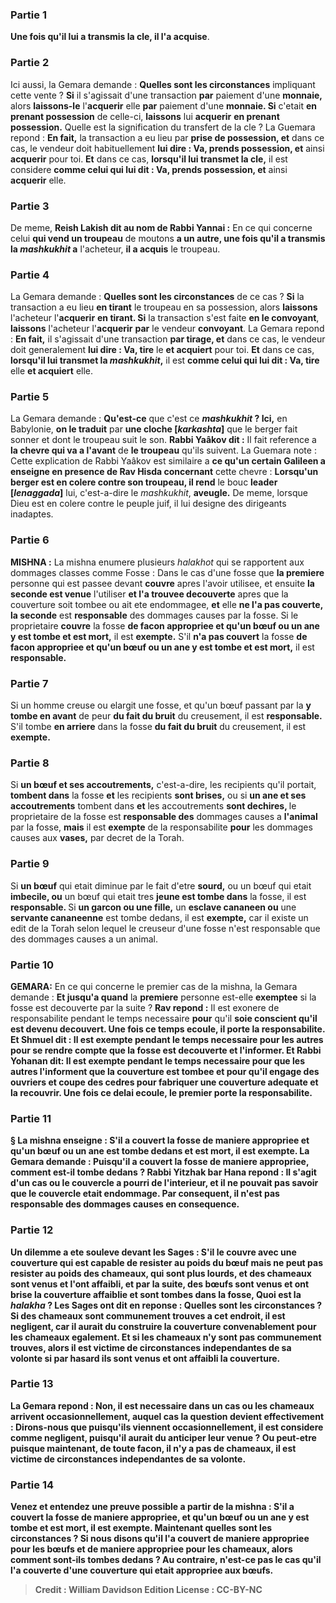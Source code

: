 
### Partie 1
<b>Une fois qu'il lui a transmis la cle, il l'a acquise</b>.

### Partie 2
Ici aussi, la Gemara demande : <b>Quelles sont les circonstances</b> impliquant cette vente ? <b>Si</b> il s'agissait d'une transaction <b>par</b> paiement d'une <b>monnaie,</b> alors <b>laissons-le</b> l'<b>acquerir</b> elle <b>par</b> paiement d'une <b>monnaie. Si</b> c'etait <b>en prenant possession</b> de celle-ci, <b>laissons</b> lui <b>acquerir</b> <b>en prenant possession.</b> Quelle est la signification du transfert de la cle ? La Guemara repond : <b>En fait,</b> la transaction a eu lieu par <b>prise de possession, et</b> dans ce cas, le vendeur doit habituellement <b>lui dire : Va, prends possession, et</b> ainsi <b>acquerir</b> pour toi. <b>Et</b> dans ce cas, <b>lorsqu'il lui transmet la cle,</b> il est considere <b>comme celui qui lui dit : Va, prends possession, et</b> ainsi <b>acquerir</b> elle.

### Partie 3
De meme, <b>Reish Lakish dit au nom de Rabbi Yannai :</b> En ce qui concerne celui <b>qui vend un troupeau</b> de moutons <b>a un autre, une fois qu'il a transmis la <i>mashkukhit</i> a</b> l'acheteur, <b>il a acquis</b> le troupeau.

### Partie 4
La Gemara demande : <b>Quelles sont les circonstances</b> de ce cas ? <b>Si</b> la transaction a eu lieu <b>en tirant</b> le troupeau en sa possession, alors <b>laissons</b> l'acheteur l'<b>acquerir</b> <b>en tirant. Si</b> la transaction s'est faite <b>en le convoyant</b>, <b>laissons</b> l'acheteur l'<b>acquerir</b> <b>par</b> le vendeur <b>convoyant</b>. La Gemara repond : <b>En fait,</b> il s'agissait d'une transaction <b>par tirage, et</b> dans ce cas, le vendeur doit generalement <b>lui dire : Va, tire</b> le <b>et acquiert</b> pour toi. <b>Et</b> dans ce cas, <b>lorsqu'il lui transmet la <i>mashkukhit</i>,</b> il est <b>comme celui qui lui dit : Va, tire</b> elle <b>et acquiert</b> elle.

### Partie 5
La Gemara demande : <b>Qu'est-ce</b> que c'est ce <b><i>mashkukhit</i> ? Ici,</b> en Babylonie, <b>on le traduit</b> par <b>une cloche [<i>karkashta</i>]</b> que le berger fait sonner et dont le troupeau suit le son. <b>Rabbi Yaâkov dit :</b> Il fait reference a <b>la chevre qui va a l'avant</b> de <b>le troupeau</b> qu'ils suivent. La Guemara note : Cette explication de Rabbi Yaâkov est similaire a <b>ce qu'un certain Galileen a enseigne en presence de Rav Hisda concernant</b> cette chevre : <b>Lorsqu'un berger est en colere contre son troupeau, il rend</b> le bouc <b>leader [<i>lenaggada</i>]</b> lui, c'est-a-dire le <i>mashkukhit</i>, <b>aveugle.</b> De meme, lorsque Dieu est en colere contre le peuple juif, il lui designe des dirigeants inadaptes.

### Partie 6
<strong>MISHNA :</strong> La mishna enumere plusieurs <i>halakhot</i> qui se rapportent aux dommages classes comme Fosse : Dans le cas d'une fosse que <b>la premiere</b> personne qui est passee devant <b>couvre</b> apres l'avoir utilisee, et</b> ensuite <b>la seconde est venue</b> l'utiliser <b>et l'a trouvee decouverte</b> apres que la couverture soit tombee ou ait ete endommagee, <b>et</b> elle <b>ne l'a pas couverte, la seconde</b> est <b>responsable</b> des dommages causes par la fosse. Si le proprietaire <b>couvre</b> la fosse <b>de facon appropriee et qu'un bœuf ou un ane y est tombe et est mort,</b> il est <b>exempte.</b> S'il <b>n'a pas couvert</b> la fosse <b>de facon appropriee et qu'un bœuf ou un ane y est tombe et est mort,</b> il est <b>responsable.</b>

### Partie 7
Si un homme creuse ou elargit une fosse, et qu'un bœuf passant par la <b>y tombe en avant</b> de peur <b>du fait du bruit</b> du creusement, </b> il est <b>responsable.</b> S'il tombe <b>en arriere</b> dans la fosse <b>du fait du bruit</b> du creusement, </b> il est <b>exempte.</b>

### Partie 8
Si <b>un bœuf et ses accoutrements,</b> c'est-a-dire, les recipients qu'il portait, <b>tombent dans</b> la fosse <b>et</b> les recipients <b>sont brises,</b> ou si <b>un ane et ses accoutrements</b> tombent dans <b>et</b> les accoutrements <b>sont dechires, </b> le proprietaire de la fosse est <b>responsable des</b> dommages causes a <b>l'animal</b> par la fosse, <b>mais</b> il est <b>exempte</b> de la responsabilite <b>pour</b> les dommages causes aux <b>vases,</b> par decret de la Torah.

### Partie 9
Si <b>un bœuf</b> qui etait diminue par le fait d'etre <b>sourd,</b> ou un bœuf qui etait <b>imbecile, ou</b> un bœuf qui etait tres <b>jeune est tombe dans</b> la fosse, il est <b>responsable. </b> Si <b>un garcon ou une fille,</b> un <b>esclave cananeen ou</b> une <b>servante cananeenne</b> est tombe dedans, il est <b>exempte,</b> car il existe un edit de la Torah selon lequel le creuseur d'une fosse n'est responsable que des dommages causes a un animal.

### Partie 10
<strong>GEMARA:</strong> En ce qui concerne le premier cas de la mishna, la Gemara demande : <b>Et jusqu'a quand</b> la <b>premiere</b> personne est-elle <b>exemptee</b> si la fosse est decouverte par la suite ? <b>Rav repond :</b> Il est exonere de responsabilite pendant le temps necessaire <b>pour</b> qu'il <b>soie <b>conscient</b> qu'il est devenu decouvert. Une fois ce temps ecoule, il porte la responsabilite. <b>Et Shmuel dit :</b> Il est exempte pendant le temps necessaire <b>pour</b> les autres <b>pour</b> se rendre compte que la fosse est decouverte et <b>l'informer. Et Rabbi Yohanan dit:</b> Il est exempte pendant le temps necessaire <b>pour</b> que les autres <b>l'informent</b> que la couverture est tombee <b>et</b> pour qu'il <b>engage des ouvriers et coupe des cedres</b> pour fabriquer une couverture adequate <b>et la recouvrir.</b> Une fois ce delai ecoule, le premier porte la responsabilite.

### Partie 11
§ La mishna enseigne : S'il a <b>couvert</b> la fosse <b>de maniere appropriee et qu'un bœuf ou un ane est tombe dedans et est mort,</b> il est <b>exempte.</b> La Gemara demande : <b>Puisqu'il a couvert</b> la fosse de maniere <b>appropriee, comment</b> est-il <b>tombe</b> dedans ? <b>Rabbi Yitzhak bar Hana repond :</b> Il s'agit d'un cas <b>ou le couvercle <b>a pourri de l'interieur,</b> et il ne pouvait pas savoir que le couvercle etait endommage. Par consequent, il n'est pas responsable des dommages causes en consequence.

### Partie 12
<b>Un dilemme a ete souleve devant</b> les Sages : S'il le <b>couvre</b> avec <b>une couverture qui</b> est <b>capable de resister</b> au poids du <b>bœuf mais ne peut pas resister</b> au poids des <b>chameaux,</b> qui sont plus lourds, <b>et des chameaux sont venus et l'ont affaibli, et</b> par la suite, des <b>bœufs sont venus</b> et ont brise la couverture affaiblie <b>et sont tombes dans</b> la fosse, <b>Quoi</b> est la <i>halakha</i> ? Les Sages <b>ont dit</b> en reponse : <b>Quelles sont les circonstances ? Si des chameaux sont</b> communement <b>trouves</b> a cet endroit, <b>il est negligent,</b> car il aurait du construire la couverture convenablement pour les chameaux egalement. Et <b>si les chameaux n'y sont pas</b> communement <b>trouves</b>, alors <b>il est victime de circonstances independantes de sa volonte</b> si par hasard ils sont venus et ont affaibli la couverture.

### Partie 13
La Gemara repond : <b>Non,</b> il est <b>necessaire</b> dans un cas <b>ou les chameaux <b>arrivent occasionnellement,</b> auquel cas la question devient effectivement : <b>Dirons-nous</b> que <b>puisqu'ils viennent occasionnellement, il est</b> considere comme <b>negligent, puisqu'il aurait du anticiper</b> leur venue ? <b>Ou peut-etre puisque maintenant, de toute facon, il n'y a pas</b> de chameaux, <b>il est victime de circonstances independantes de sa volonte.</b>

### Partie 14
<b>Venez</b> et <b>entendez</b> une preuve possible a partir de la mishna : S'il a <b>couvert</b> la fosse <b>de maniere appropriee, et qu'un bœuf ou un ane y est tombe et est mort,</b> il est <b>exempte.</b> Maintenant <b>quelles sont les circonstances ? Si nous disons</b> qu'il l'a couvert <b>de maniere appropriee pour les bœufs et de maniere appropriee pour les chameaux,</b> alors <b>comment</b> sont-ils <b>tombes</b> dedans ? <b>Au contraire, n'est-ce pas</b> le cas qu'il l'a couverte d'une couverture qui etait <b>appropriee aux bœufs</b>.

>Credit : William Davidson Edition
>License : CC-BY-NC